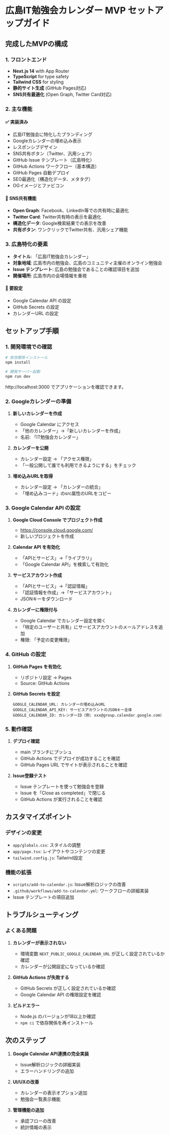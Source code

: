 # 広島IT勉強会カレンダー MVP セットアップガイド

## 完成したMVPの構成

### 1. フロントエンド
- **Next.js 14** with App Router
- **TypeScript** for type safety
- **Tailwind CSS** for styling
- **静的サイト生成** (GitHub Pages対応)
- **SNS共有最適化** (Open Graph, Twitter Card対応)

### 2. 主な機能

#### ✅ 実装済み
- 広島IT勉強会に特化したブランディング
- Googleカレンダーの埋め込み表示
- レスポンシブデザイン
- SNS共有ボタン（Twitter、汎用シェア）
- GitHub Issue テンプレート（広島特化）
- GitHub Actions ワークフロー（基本構造）
- GitHub Pages 自動デプロイ
- SEO最適化（構造化データ、メタタグ）
- OGイメージとファビコン

#### 🎨 SNS共有機能
- **Open Graph**: Facebook、LinkedIn等での共有時に最適化
- **Twitter Card**: Twitter共有時の表示を最適化
- **構造化データ**: Google検索結果での表示を改善
- **共有ボタン**: ワンクリックでTwitter共有、汎用シェア機能

### 3. 広島特化の要素

- **タイトル**: 「広島IT勉強会カレンダー」
- **対象地域**: 広島市内の勉強会、広島のコミュニティ主催のオンライン勉強会
- **Issue テンプレート**: 広島の勉強会であることの確認項目を追加
- **開催場所**: 広島市内の会場情報を重視

#### 🔧 要設定
- Google Calendar API の設定
- GitHub Secrets の設定
- カレンダーURL の設定

## セットアップ手順

### 1. 開発環境での確認

```bash
# 依存関係インストール
npm install

# 開発サーバー起動
npm run dev
```

http://localhost:3000 でアプリケーションを確認できます。

### 2. Googleカレンダーの準備

1. **新しいカレンダーを作成**
   - Google Calendar にアクセス
   - 「他のカレンダー」→「新しいカレンダーを作成」
   - 名前: 「IT勉強会カレンダー」

2. **カレンダーを公開**
   - カレンダー設定 → 「アクセス権限」
   - 「一般公開して誰でも利用できるようにする」をチェック

3. **埋め込みURLを取得**
   - カレンダー設定 → 「カレンダーの統合」
   - 「埋め込みコード」のsrc属性のURLをコピー

### 3. Google Calendar API の設定

1. **Google Cloud Console でプロジェクト作成**
   - https://console.cloud.google.com/
   - 新しいプロジェクトを作成

2. **Calendar API を有効化**
   - 「APIとサービス」→「ライブラリ」
   - 「Google Calendar API」を検索して有効化

3. **サービスアカウント作成**
   - 「APIとサービス」→「認証情報」
   - 「認証情報を作成」→「サービスアカウント」
   - JSONキーをダウンロード

4. **カレンダーに権限付与**
   - Google Calendar でカレンダー設定を開く
   - 「特定のユーザーと共有」にサービスアカウントのメールアドレスを追加
   - 権限: 「予定の変更権限」

### 4. GitHub の設定

1. **GitHub Pages を有効化**
   - リポジトリ設定 → Pages
   - Source: GitHub Actions

2. **GitHub Secrets を設定**
   ```
   GOOGLE_CALENDAR_URL: カレンダーの埋め込みURL
   GOOGLE_CALENDAR_API_KEY: サービスアカウントのJSONキー全体
   GOOGLE_CALENDAR_ID: カレンダーID（例: xxx@group.calendar.google.com）
   ```

### 5. 動作確認

1. **デプロイ確認**
   - main ブランチにプッシュ
   - GitHub Actions でデプロイが成功することを確認
   - GitHub Pages URL でサイトが表示されることを確認

2. **Issue登録テスト**
   - Issue テンプレートを使って勉強会を登録
   - Issue を「Close as completed」で閉じる
   - GitHub Actions が実行されることを確認

## カスタマイズポイント

### デザインの変更
- `app/globals.css`: スタイルの調整
- `app/page.tsx`: レイアウトやコンテンツの変更
- `tailwind.config.js`: Tailwind設定

### 機能の拡張
- `scripts/add-to-calendar.js`: Issue解析ロジックの改善
- `.github/workflows/add-to-calendar.yml`: ワークフローの詳細実装
- Issue テンプレートの項目追加

## トラブルシューティング

### よくある問題

1. **カレンダーが表示されない**
   - 環境変数 `NEXT_PUBLIC_GOOGLE_CALENDAR_URL` が正しく設定されているか確認
   - カレンダーが公開設定になっているか確認

2. **GitHub Actions が失敗する**
   - GitHub Secrets が正しく設定されているか確認
   - Google Calendar API の権限設定を確認

3. **ビルドエラー**
   - Node.js のバージョンが18以上か確認
   - `npm ci` で依存関係を再インストール

## 次のステップ

1. **Google Calendar API連携の完全実装**
   - Issue解析ロジックの詳細実装
   - エラーハンドリングの追加

2. **UI/UXの改善**
   - カレンダーの表示オプション追加
   - 勉強会一覧表示機能

3. **管理機能の追加**
   - 承認フローの改善
   - 統計情報の表示
